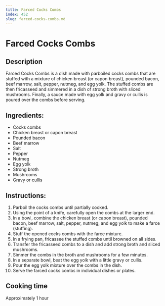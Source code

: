 ```yaml
---
title: Farced Cocks Combs
index: 452
slug: farced-cocks-combs.md
---
```


# Farced Cocks Combs

## Description
Farced Cocks Combs is a dish made with parboiled cocks combs that are stuffed with a mixture of chicken breast (or capon breast), pounded bacon, beef marrow, salt, pepper, nutmeg, and egg yolk. The stuffed combs are then fricasseed and simmered in a dish of strong broth with sliced mushrooms. Finally, a sauce made with egg yolk and gravy or cullis is poured over the combs before serving.

## Ingredients:
- Cocks combs
- Chicken breast or capon breast
- Pounded bacon
- Beef marrow
- Salt
- Pepper
- Nutmeg
- Egg yolk
- Strong broth
- Mushrooms
- Gravy or cullis

## Instructions:
1. Parboil the cocks combs until partially cooked.
2. Using the point of a knife, carefully open the combs at the larger end.
3. In a bowl, combine the chicken breast (or capon breast), pounded bacon, beef marrow, salt, pepper, nutmeg, and egg yolk to make a farce (stuffing).
4. Stuff the opened cocks combs with the farce mixture.
5. In a frying pan, fricassee the stuffed combs until browned on all sides.
6. Transfer the fricasseed combs to a dish and add strong broth and sliced mushrooms.
7. Simmer the combs in the broth and mushrooms for a few minutes.
8. In a separate bowl, beat the egg yolk with a little gravy or cullis.
9. Pour the egg yolk mixture over the combs in the dish.
10. Serve the farced cocks combs in individual dishes or plates.

## Cooking time
Approximately 1 hour